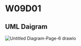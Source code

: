 # W09D01

## UML Daigram
![Untitled Diagram-Page-6 drawio](https://user-images.githubusercontent.com/92248175/145342983-cb141bc6-0981-4994-bbca-1bd0233ecb6a.png)
